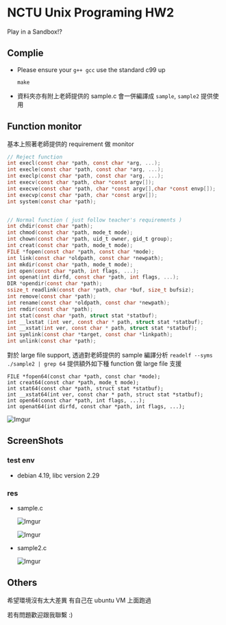 # NCTU Unix Programing HW2

Play in a Sandbox!?

##  Complie
+ Please ensure your `g++ gcc` use the standard c99 up
    ```
    make
    ```
+ 資料夾亦有附上老師提供的 sample.c 會一併編譯成 `sample`, `sample2` 提供使用

## Function monitor
基本上照著老師提供的 requirement 做 monitor
```c
// Reject function
int execl(const char *path, const char *arg, ...);
int execle(const char *path, const char *arg, ...);
int execlp(const char *path, const char *arg, ...);
int execv(const char *path, char *const argv[]);
int execve(const char *path, char *const argv[],char *const envp[]);
int execvp(const char *path, char *const argv[]);
int system(const char *path);


// Normal function ( just follow teacher's requirements )
int chdir(const char *path);
int chmod(const char *path, mode_t mode);
int chown(const char *path, uid_t owner, gid_t group);
int creat(const char *path, mode_t mode);
FILE *fopen(const char *path, const char *mode);
int link(const char *oldpath, const char *newpath);
int mkdir(const char *path, mode_t mode);
int open(const char *path, int flags, ...);
int openat(int dirfd, const char *path, int flags, ...);
DIR *opendir(const char *path);
ssize_t readlink(const char *path, char *buf, size_t bufsiz);
int remove(const char *path);
int rename(const char *oldpath, const char *newpath);
int rmdir(const char *path);
int stat(const char *path, struct stat *statbuf);
int __lxstat (int ver, const char * path, struct stat *statbuf);
int __xstat(int ver, const char * path, struct stat *statbuf);
int symlink(const char *target, const char *linkpath);
int unlink(const char *path);
```

對於 large file support, 透過對老師提供的 sample 編譯分析
`readelf --syms ./sample2 | grep 64`
提供額外如下種 function 做 large file 支援

```
FILE *fopen64(const char *path, const char *mode);
int creat64(const char *path, mode_t mode);
int stat64(const char *path, struct stat *statbuf);
int __xstat64(int ver, const char * path, struct stat *statbuf);
int open64(const char *path, int flags, ...);
int openat64(int dirfd, const char *path, int flags, ...);
```
![Imgur](https://i.imgur.com/2QqKa0e.png)

## ScreenShots

### test env
+ debian 4.19, libc version 2.29

### res

+ sample.c

    ![Imgur](https://i.imgur.com/DvP5gOJ.png)

    ![Imgur](https://i.imgur.com/4mrHEHI.png)

+ sample2.c

    ![Imgur](https://i.imgur.com/HEMbmmC.png)

## Others
希望環境沒有太大差異  有自己在 ubuntu VM 上面跑過

若有問題歡迎跟我聯繫 :)

